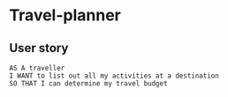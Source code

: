 # Travel-planner

## User story

```
AS A traveller
I WANT to list out all my activities at a destination
SO THAT I can determine my travel budget
```

